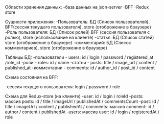 Области хранения данных:
-база данных на json-server
-BFF
-Redux store

Сущности приложения:
-Пользователь: БД (Список пользователей), BFF(сессия текущего пользователя), store (отоброжение в браузере)
-Роль пользователя: БД (Список ролей) BFF (сессия пользователя с ролью), store (использование на клиенте)
-статья: БД (Список статей) store (отоброжение в браузере)
-комментарий: БД (Список комментариев), store (отоброжение в браузере)

Таблицы БД:
-пользователи - users: id / login / password / registered_at /role_id
-роли - roles: id / name
-статьи - posts: title / image_url / content / published_at
-комментарии - comments: id / author_id / post_id / content

Схема состояния на BFF:

-сессия текущего пользователя: login / password / role

Схема для Redux-store (на клиенте)
-user: id / login / roleId
-posts: массив posts: id / title / imageUrl / publishedAt / commentsCount
-post: id / title / imageUrl / content / publishedAt / comments: массив comment: id / author / content / publishedAt
-users: массив user: id / login / registeredAt / role
